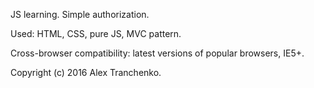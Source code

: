 JS learning. Simple authorization.

Used: HTML, CSS, pure JS, MVC pattern. 

Cross-browser compatibility: latest versions of popular browsers, IE5+.


Copyright (c) 2016 Alex Tranchenko.